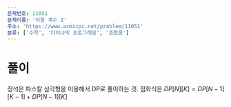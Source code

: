```yaml
---
문제번호: 11051
문제이름: '이항 계수 2'
주소: 'https://www.acmicpc.net/problem/11051'
분류: ['수학', '다이나믹 프로그래밍', '조합론']
---
```


# 풀이

정석은 파스칼 삼각형을 이용해서 DP로 풀이하는 것.
점화식은 $DP[N][K] = DP[N-1][K-1] + DP[N-1][K]$
